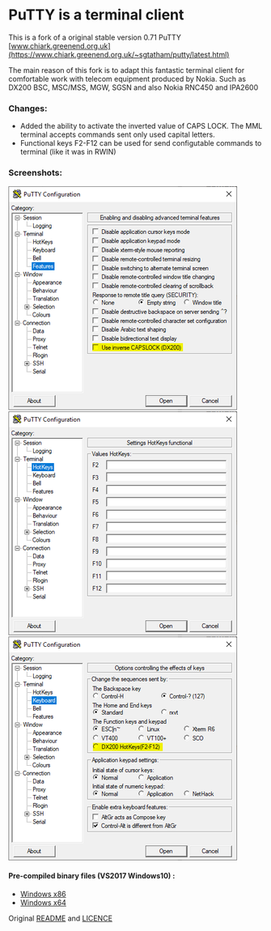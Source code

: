 # PuTTY is a terminal client

  
 This is a fork of a original stable version 0.71 PuTTY [www.chiark.greenend.org.uk](https://www.chiark.greenend.org.uk/~sgtatham/putty/latest.html)

The main reason of this fork is to adapt this fantastic terminal client for comfortable work with telecom equipment produced by Nokia. Such as DX200 BSC, MSC/MSS, MGW, SGSN and also Nokia RNC450 and IPA2600

### Changes:
- Added the ability to activate the inverted value of CAPS LOCK. The MML terminal accepts commands sent only used capital letters.
- Functional keys F2-F12 can be used for send configutable commands to terminal (like it was in RWIN)

### Screenshots:

![1](images/image_1.PNG)
![2](images/image_2.PNG)
![3](images/image_3.PNG)

#### Pre-compiled binary files (VS2017 Windows10) :
- [Windows x86](https://github.com/OloloevReal/putty/tree/DX/builds/x86)
- [Windows x64](https://github.com/OloloevReal/putty/tree/DX/builds/x64)

Original [README](https://raw.githubusercontent.com/OloloevReal/putty/DX/README) and [LICENCE](https://raw.githubusercontent.com/OloloevReal/putty/DX/LICENCE)
